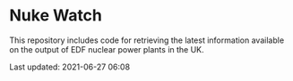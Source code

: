 # Nuke Watch

This repository includes code for retrieving the latest information available on the output of EDF nuclear power plants in the UK.

Last updated: 2021-06-27 06:08